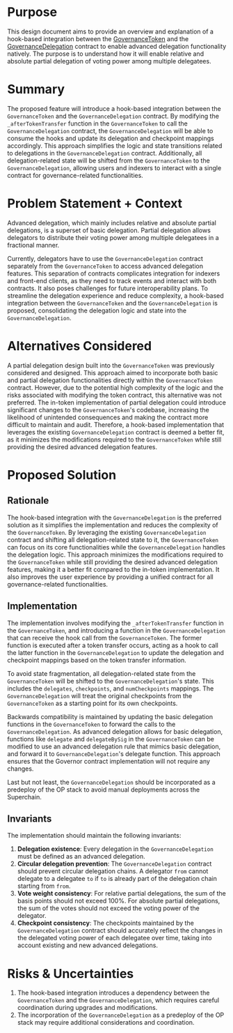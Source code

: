 # Purpose

This design document aims to provide an overview and explanation of a hook-based integration between the [GovernanceToken](https://github.com/ethereum-optimism/specs/blob/main/specs/governance/gov-token.md) and the [GovernanceDelegation](https://github.com/ethereum-optimism/specs/blob/main/specs/experimental/gov-delegation.md) contract to enable advanced delegation functionality natively. The purpose is to understand how it will enable relative and absolute partial delegation of voting power among multiple delegatees.

# Summary

The proposed feature will introduce a hook-based integration between the `GovernanceToken` and the `GovernanceDelegation` contract. By modifying the `_afterTokenTransfer` function in the `GovernanceToken` to call the `GovernanceDelegation` contract, the `GovernanceDelegation` will be able to consume the hooks and update its delegation and checkpoint mappings accordingly. This approach simplifies the logic and state transitions related to delegations in the `GovernanceDelegation` contract. Additionally, all delegation-related state will be shifted from the `GovernanceToken` to the `GovernanceDelegation`, allowing users and indexers to interact with a single contract for governance-related functionalities.

# Problem Statement + Context

Advanced delegation, which mainly includes relative and absolute partial delegations, is a superset of basic delegation. Partial delegation allows delegators to distribute their voting power among multiple delegatees in a fractional manner.

Currently, delegators have to use the `GovernanceDelegation` contract separately from the `GovernanceToken` to access advanced delegation features. This separation of contracts complicates integration for indexers and front-end clients, as they need to track events and interact with both contracts. It also poses challenges for future interoperability plans. To streamline the delegation experience and reduce complexity, a hook-based integration between the `GovernanceToken` and the `GovernanceDelegation` is proposed, consolidating the delegation logic and state into the `GovernanceDelegation`.

# Alternatives Considered

A partial delegation design built into the `GovernanceToken` was previously considered and designed. This approach aimed to incorporate both basic and partial delegation functionalities directly within the `GovernanceToken` contract. However, due to the potential high complexity of the logic and the risks associated with modifying the token contract, this alternative was not preferred. The in-token implementation of partial delegation could introduce significant changes to the `GovernanceToken`'s codebase, increasing the likelihood of unintended consequences and making the contract more difficult to maintain and audit. Therefore, a hook-based implementation that leverages the existing `GovernanceDelegation` contract is deemed a better fit, as it minimizes the modifications required to the `GovernanceToken` while still providing the desired advanced delegation features.

# Proposed Solution

## Rationale

The hook-based integration with the `GovernanceDelegation` is the preferred solution as it simplifies the implementation and reduces the complexity of the `GovernanceToken`. By leveraging the existing `GovernanceDelegation` contract and shifting all delegation-related state to it, the `GovernanceToken` can focus on its core functionalities while the `GovernanceDelegation` handles the delegation logic. This approach minimizes the modifications required to the `GovernanceToken` while still providing the desired advanced delegation features, making it a better fit compared to the in-token implementation. It also improves the user experience by providing a unified contract for all governance-related functionalities.

## Implementation

The implementation involves modifying the `_afterTokenTransfer` function in the `GovernanceToken`, and introducing a function in the `GovernanceDelegation` that can receive the hook call from the `GovernanceToken`. The former function is executed after a token transfer occurs, acting as a hook to call the latter function in the `GovernanceDelegation` to update the delegation and checkpoint mappings based on the token transfer information.

To avoid state fragmentation, all delegation-related state from the `GovernanceToken` will be shifted to the `GovernanceDelegation`'s state. This includes the `delegates`, `checkpoints`, and `numCheckpoints` mappings. The `GovernanceDelegation` will treat the original checkpoints from the `GovernanceToken` as a starting point for its own checkpoints.

Backwards compatibility is maintained by updating the basic delegation functions in the `GovernanceToken` to forward the calls to the `GovernanceDelegation`. As advanced delegation allows for basic delegation, functions like `delegate` and `delegateBySig` in the `GovernanceToken` can be modified to use an advanced delegation rule that mimics basic delegation, and forward it to `GovernanceDelegation`'s delegate function. This approach ensures that the Governor contract implementation will not require any changes.

Last but not least, the `GovernanceDelegation` should be incorporated as a predeploy of the OP stack to avoid manual deployments across the Superchain.

## Invariants

The implementation should maintain the following invariants:

1. **Delegation existence**: Every delegation in the `GovernanceDelegation` must be defined as an advanced delegation.
2. **Circular delegation prevention**: The `GovernanceDelegation` contract should prevent circular delegation chains. A delegator `from` cannot delegate to a delegatee `to` if `to` is already part of the delegation chain starting from `from`.
3. **Vote weight consistency**: For relative partial delegations, the sum of the basis points should not exceed 100%. For absolute partial delegations, the sum of the votes should not exceed the voting power of the delegator.
4. **Checkpoint consistency**: The checkpoints maintained by the `GovernanceDelegation` contract should accurately reflect the changes in the delegated voting power of each delegatee over time, taking into account existing and new advanced delegations.

# Risks & Uncertainties

1. The hook-based integration introduces a dependency between the `GovernanceToken` and the `GovernanceDelegation`, which requires careful coordination during upgrades and modifications.
2. The incorporation of the `GovernanceDelegation` as a predeploy of the OP stack may require additional considerations and coordination.